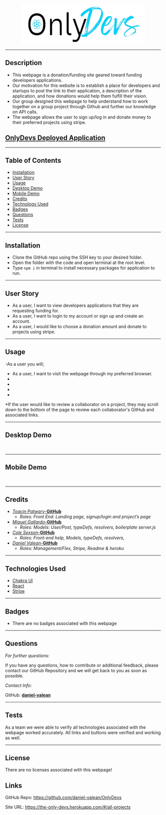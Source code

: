 <p align="center">
    <img width="400" height="130" src="client/src/images/logo.png">
</p>

----

## Description

* This webpage is a donation/funding site geared toward funding developers applications.
* Our motivation for this website is to establish a place for developers and startups to post the link to their application, a description of the application, and how donations would help them fulfill their vision.
* Our group designed this webpage to help understand how to work together on a group project through Github and further our knowledge on API calls.
* The webpage allows the user to sign up/log in and donate money to their preferred projects using stripe.


## [OnlyDevs Deployed Application]()

----

## Table of Contents

* [Installation](#installation)
* [User Story](#user-story)
* [Usage](#usage)
* [Desktop Demo](#desktop-demo)
* [Mobile Demo](#mobile-demo)
* [Credits](#credits)
* [Technology Used](#technologies-used)
* [Badges](#badges)
* [Questions](#questions)
* [Tests](#tests)
* [License](#license)

----

## Installation

* Clone the GitHub repo using the SSH key to your desired folder.
* Open the folder with the code and open terminal at the root level.
* Type ```npm i``` in terminal to install necessary packages for application to run.

----

## User Story

* As a user, I want to view developers applications that they are requesting funding for.
* As a user, I want to login to my account or sign up and create an account.
* As a user, I would like to choose a donation amount and donate to projects using stripe.

----

## Usage

-As a user you will;
* As a user, I want to visit the webpage through my preferred browser.
*
*
*
*
*If the user would like to review a collaborator on a project, they may scroll down to the bottom of the page to review each collaborator's GitHub and associated links.

----

## Desktop Demo
<img src= ""></img>

----

## Mobile Demo
<p align="center">
<img src= ""></img>
</p>

----

## Credits

* [*Toacin Patwary*-**GitHub**](https://github.com/Toacin)
    * *Roles: Front End: Landing page, signup/login and project’s page* 
* [*Miguel Gallardo*-**GitHub**](https://github.com/magallardo77)
    * *Roles: Models: User/Post, typeDefs, resolvers, boilerplate server.js*
* [*Cole Sexson*-**GitHub**](https://github.com/ColeS82)
    * *Roles: Front-end help, Models, typeDefs, resolvers,*
* [*Daniel Valean*-**GitHub**](https://github.com/daniel-valean)
    * *Roles: Management/Flex, Stripe, Readme & heroku* 

----

## Technologies Used
* [Chakra UI](https://chakra-ui.com/)
* [React](https://reactjs.org/)
* [Stripe](https://stripe.com/)
----

## Badges

* There are no badges associated with this webpage

----

## Questions
*For further questions:*

If you have any questions, how to contribute or additional feedback, please contact our GitHub Repository and we will get back to you as soon as possible.

*Contact Info:*

GitHub: [**daniel-valean**](https://github.com/daniel-valean/OnlyDevs)

----

## Tests

As a team we were able to verify all technologies associated with the webpage worked accurately. All links and buttons were verified and working as well. 

----

## License

There are no licenses associated with this webpage!

## Links

GitHub Repo:
https://github.com/daniel-valean/OnlyDevs

Site URL:
https://the-only-devs.herokuapp.com/#/all-projects
